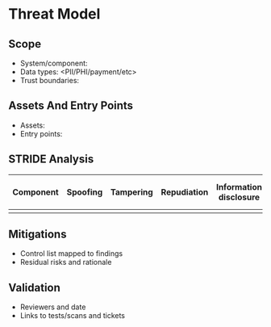 # Threat Model

## Scope

- System/component: <name>
- Data types: <PII/PHI/payment/etc>
- Trust boundaries: <list>

## Assets And Entry Points

- Assets: <list>
- Entry points: <list>

## STRIDE Analysis

| Component | Spoofing | Tampering | Repudiation | Information disclosure | Denial of service | Elevation of privilege |
|-----------|---------|-----------|-------------|------------------------|-------------------|------------------------|
| <comp> |  |  |  |  |  |  |

## Mitigations

- Control list mapped to findings
- Residual risks and rationale

## Validation

- Reviewers and date
- Links to tests/scans and tickets
